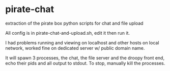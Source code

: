 # pirate-chat
extraction of the pirate box python scripts for chat and file upload

All config is in pirate-chat-and-upload.sh, edit it then run it.

I had problems running and viewing on localhost and other hosts on local network, worked fine on dedicated server w/ public domain name.

It will spawn 3 processes, the chat, the file server and the droopy front end, echo their pids and all output to stdout. To stop, manually kill the processes.


